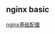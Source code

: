 
nginx basic
------------------------------------

[nginx基础配置](https://github.com/lebinh/nginx-conf)

